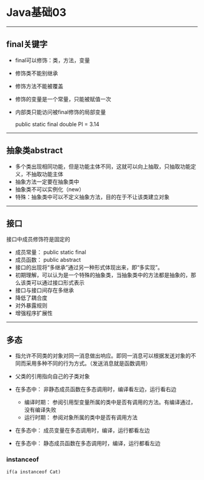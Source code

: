 # Java基础03  
<hr>     

## final关键字   
* final可以修饰：类，方法，变量
* 修饰类不能别继承
* 修饰方法不能被覆盖
* 修饰的变量是一个常量，只能被赋值一次
* 内部类只能访问被final修饰的局部变量  
 
	public static final double PI  = 3.14 
  
<hr>     

## 抽象类abstract  
  
* 多个类出现相同功能，但是功能主体不同，这就可以向上抽取，只抽取功能定义，不抽取功能主体  
* 抽象方法一定要在抽象类中
* 抽象类不可以实例化（new）  
* 特殊：抽象类中可以不定义抽象方法，目的在于不让该类建立对象  
  
<hr>     

## 接口  
接口中成员修饰符是固定的  

* 成员常量： public static final
* 成员函数： public abstract 
* 接口的出现将“多继承”通过另一种形式体现出来，即“多实现”。
* 初期理解，可以认为是一个特殊的抽象类，当抽象类中的方法都是抽象的，那么该类可以通过接口形式表示
* 接口与接口间存在多继承  
* 降低了耦合度
* 对外暴露规则
* 增强程序扩展性 
 
<hr>     

## 多态  
* 指允许不同类的对象对同一消息做出响应。即同一消息可以根据发送对象的不同而采用多种不同的行为方式。（发送消息就是函数调用） 
* 父类的引用指向自己的子类对象  

* 在多态中： 非静态成员函数在多态调用时，编译看左边，运行看右边
	* 编译时期： 参阅引用型变量所属的类中是否有调用的方法。有编译通过，没有编译失败
	* 运行时期： 参阅对象所属的类中是否有调用方法  
	 
* 在多态中： 成员变量在多态调用时，编译，运行都看左边
* 在多态中： 静态成员函数在多态调用时，编译，运行都看左边
  
### instanceof  
	if(a instanceof Cat)